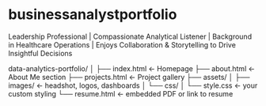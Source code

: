 # businessanalystportfolio
Leadership Professional | Compassionate Analytical Listener | Background in Healthcare Operations | Enjoys Collaboration &amp; Storytelling to Drive Insightful Decisions

data-analytics-portfolio/
│
├── index.html                ← Homepage
├── about.html                ← About Me section
├── projects.html             ← Project gallery
├── assets/
│   ├── images/               ← headshot, logos, dashboards
│   └── css/
│        └── style.css        ← your custom styling
└── resume.html               ← embedded PDF or link to resume
